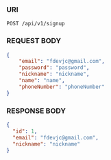 ### URI
```
POST /api/v1/signup
```
### REQUEST BODY
```json
{
    "email": "fdevjc@gmail.com",
    "password": "password",
    "nickname": "nickname",
    "name": "name",
    "phoneNumber": "phoneNumber"
}
```
### RESPONSE BODY
```json
{
  "id": 1,
  "email": "fdevjc@gmail.com",
  "nickname": "nickname"
}
```